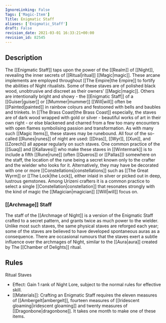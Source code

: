 ```yaml
---
IgnoreLinking: False
Tags: ['Magic-Item']
Title: Enigmatic Staff
aliases: ['Enigmatic_Staff']
draft: False
revision_date: 2021-03-01 16:33:21+00:00
revision_id: 82545
---
```


## Description
The [[Enigmatic Staff]] taps upon the power of the [[Realm]] of [[Night]], revealing the inner secrets of [[Ritual|ritual]] [[Magic|magic]]. These arcane implements are employed throughout [[The Empire|the Empire]] to fortify the abilities of Night ritualists.
Some of these staves are of polished black wood, unobtrusive and discreet as their owners' [[Magic|magic]]. Others are intentionally bright and showy - the [[Enigmatic Staff]] of a [[Guiser|guiser]] or [[Mummer|mummer]] [[Will|will]] often be [[Painted|painted]] in rainbow colours and festooned with bells and baubles and trinkets. In [[The Brass Coast|the Brass Coast]] especially, the staves are of dark wood wrapped with gold or silver - beautiful works of art in their own right - or else blackened and charred from a few too many encounters with open flames symbolising passion and transformation. 
As with many such [[Magic Items]], these staves may be runebound. All four of the so-called [[Runes|runes]] of night are used: [[Diras]], [[Wyr]], [[Xun]], and [[Zorech]] all appear regularly on such staves. One common practice of the [[Suaq]] and [[Kallavesi]] who make these staves in [[Wintermark]] is to include a fifth [[Rune|rune]] (often [[Queros]] or [[Pallas]]) somewhere on the staff, the location of the rune being a secret known only to the crafter and the wielder who looks for it.
Alternatively, they may have be decorated with one or more [[Constellations|constellations]] such as [[The Great Wyrm]] or [[The Lock|the Lock]], either inlaid in silver or picked out in deep, lustrous gemstones. Among Urizeni crafters it is a common practice to select a single [[Constellation|constellation]] that resonates strongly with the kind of magic the [[Magician|magician]] [[Will|will]] focus on.
### [[Archmage]] Staff
The staff of the [[Archmage of Night]] is a version of the Enigmatic Staff crafted to a secret pattern, and grants twice as much power to the wielder. Unlike most such staves, the same physical staves are reforged each year; some of the staves are believed to have developed spontaneous auras as a consequence. There are occasional rumours that the staves exert a subtle influence over the archmages of Night, similar to the [[Aura|aura]] created by The [[Chamber of Delights]] ritual.
## Rules
Ritual Staves
* Effect: Gain 1 rank of Night Lore, subject to the normal rules for effective skill.
* [[Materials]]: Crafting an Enigmatic Staff requires the eleven measures of [[Ambergelt|ambergelt]], fourteen measures of [[Iridescent gloaming|iridescent gloaming]] and twenty measures of [[Dragonbone|dragonbone]]. It takes one month to make one of these items.